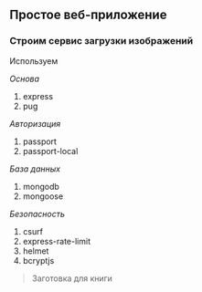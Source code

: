 ## Простое веб-приложение

### Строим сервис загрузки изображений

Используем

_Основа_
1. express
2. pug

_Авторизация_
1. passport
2. passport-local

_База данных_
1. mongodb
2. mongoose

_Безопасность_
1. csurf
2. express-rate-limit
3. helmet
4. bcryptjs

>Заготовка для книги